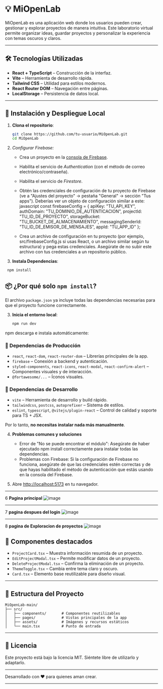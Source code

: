 # 💡 MiOpenLab

MiOpenLab es una aplicación web donde los usuarios pueden crear, gestionar y explorar proyectos de manera intuitiva. Este laboratorio virtual permite organizar ideas, guardar proyectos y personalizar la experiencia con temas oscuros y claros.

---

## 🛠️ Tecnologías Utilizadas

- **React + TypeScript** – Construcción de la interfaz.
- **Vite** – Herramienta de desarrollo rápida.
- **Tailwind CSS** – Utilidad para estilos modernos.
- **React Router DOM** – Navegación entre páginas.
- **LocalStorage** – Persistencia de datos local.

---

## 🚀 Instalación y Despliegue Local

1. **Clona el repositorio**:

   ```bash
   git clone https://github.com/tu-usuario/MiOpenLab.git
   cd MiOpenLab
   ```
2.  *Configurar Firebase:*
    * Crea un proyecto en la [consola de Firebase](https://console.firebase.google.com/).
    * Habilita el servicio de *Authentication* (con el método de correo electrónico/contraseña).
    * Habilita el servicio de *Firestore*.
    * Obtén las credenciales de configuración de tu proyecto de Firebase (ve a "Ajustes del proyecto" -> pestaña "General" -> sección "Tus apps"). Deberías ver un objeto de configuración similar a este:
        javascript
        const firebaseConfig = {
          apiKey: "TU_API_KEY",
          authDomain: "TU_DOMINIO_DE_AUTENTICACION",
          projectId: "TU_ID_DE_PROYECTO",
          storageBucket: "TU_BUCKET_DE_ALMACENAMIENTO",
          messagingSenderId: "TU_ID_DE_EMISOR_DE_MENSAJES",
          appId: "TU_APP_ID"
        };
        
    * Crea un archivo de configuración en tu proyecto (por ejemplo, src/firebaseConfig.js si usas React, o un archivo similar según tu estructura) y pega estas credenciales. Asegúrate de no subir este archivo con tus credenciales a un repositorio público.
2.  **Instala Dependencias**:
  ```bash
   npm install
   ```
## 📦 ¿Por qué solo `npm install`?

El archivo `package.json` ya incluye todas las dependencias necesarias para que el proyecto funcione correctamente.

3. **Inicia el entorno local**:

   ```bash
   npm run dev
   ```
npm descarga e instala automáticamente:

### 🔧 Dependencias de Producción
- `react`, `react-dom`, `react-router-dom` – Librerías principales de la app.
- `firebase` – Conexión a backend y autenticación.
- `styled-components`, `react-icons`, `react-modal`, `react-confirm-alert` – Componentes visuales y de interacción.
- `@fortawesome/...` – Íconos visuales.

### 🧪 Dependencias de Desarrollo
- `vite` – Herramienta de desarrollo y build rápido.
- `tailwindcss`, `postcss`, `autoprefixer` – Sistema de estilos.
- `eslint`, `typescript`, `@vitejs/plugin-react` – Control de calidad y soporte para TS + JSX.

Por lo tanto, **no necesitas instalar nada más manualmente**.

4. **Problemas comunes y soluciones**
    
   - Error de "No se puede encontrar el módulo": Asegúrate de haber ejecutado npm install correctamente para instalar todas las dependencias.
   - Problemas con Firebase: Si la configuración de Firebase no funciona, asegúrate de que las credenciales estén correctas y de que hayas habilitado el método de autenticación que estás usando en la consola del      Firebase.
   
6. Abre [http://localhost:5173](http://localhost:5173) en tu navegador.

---
6 **Pagina principal**
![image](https://github.com/user-attachments/assets/4de8a1fb-c683-45a1-983d-07c404c88974)

---

7 **pagina despues del login**
![image](https://github.com/user-attachments/assets/ca0dc0ec-46c0-4534-bc72-dbede3ec2657)

---

8 **pagina de Exploracion de proyectos**
![image](https://github.com/user-attachments/assets/08c5c3ee-2a72-4ed6-b86c-6bace0681167)


## 🧩 Componentes destacados

- `ProjectCard.tsx` – Muestra información resumida de un proyecto.
- `EditProjectModal.tsx` – Permite modificar datos de un proyecto.
- `DeleteProjectModal.tsx` – Confirma la eliminación de un proyecto.
- `ThemeToggle.tsx` – Cambia entre tema claro y oscuro.
- `Card.tsx` – Elemento base reutilizable para diseño visual.

---

## 📁 Estructura del Proyecto

```
MiOpenLab-main/
├── src/
│   ├── components/       # Componentes reutilizables
│   ├── pages/            # Vistas principales de la app
│   ├── assets/           # Imágenes y recursos estáticos
│   └── main.tsx          # Punto de entrada
```

---
## 📜 Licencia

Este proyecto está bajo la licencia MIT. Siéntete libre de utilizarlo y adaptarlo.

---

Desarrollado con ❤️ para quienes aman crear.

---


